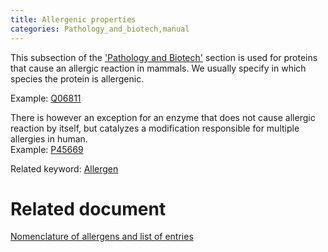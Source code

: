 ```yaml
---
title: Allergenic properties
categories: Pathology_and_biotech,manual
---
```


This subsection of the ['Pathology and Biotech'](https://www.uniprot.org/help/pathology%5Fand%5Fbiotech%5Fsection) section is used for proteins that cause an allergic reaction in mammals. We usually specify in which species the protein is allergenic.

Example: [Q06811](https://www.uniprot.org/uniprotkb/Q06811#pathology_and_biotech)

There is however an exception for an enzyme that does not cause allergic reaction by itself, but catalyzes a modification responsible for multiple allergies in human.  
Example: [P45669](https://www.uniprot.org/uniprotkb/P45669#pathology%5Fand%5Fbiotech)

Related keyword: [Allergen](https://www.uniprot.org/keywords/20)

# Related document

[Nomenclature of allergens and list of entries](https://ftp.uniprot.org/pub/databases/uniprot/current_release/knowledgebase/complete/docs/allergen)
